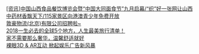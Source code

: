   
[[资讯]中国山西食品餐饮博览会暨“中国大同面食节”九月启幕/“织”好一张网让山西中药材香飘天下/115家景区向港澳青少年免费开放](http://www.dianyue.me/archives/447/astbtbgqcosa0qt7/)  
[敦豪物流(北京)有限公司招聘啦~](http://www.dianyue.me/archives/230/aaeoqref9cf04irw/)  
[2018一生必去的全球5个地方，人生最美旅行清单！](http://www.dianyue.me/archives/223/ahtvuawegizoovdt/)  
[家不需要那么奢华，温馨舒适就好](http://www.dianyue.me/archives/620/bonaehzzy9k3t01c/)  
[裸眼3D &amp; AR互动 掀起娱乐广告新风暴](http://www.dianyue.me/archives/806/ychtcga2dmglge8f/)